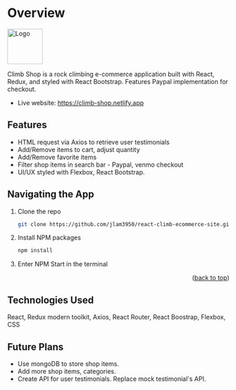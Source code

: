 # Overview 


<img src="images/readme_splash.jpg" alt="Logo" width="80" height="80">

Climb Shop is a rock climbing e-commerce application built with React, Redux, and styled with React Bootstrap. Features Paypal implementation for checkout.

- Live website: https://climb-shop.netlify.app

## Features 
- HTML request via Axios to retrieve user testimonials 
- Add/Remove items to cart, adjust quantity 
- Add/Remove favorite items
- Filter shop items in search bar 
​- Paypal, venmo checkout 
- UI/UX styled with Flexbox, React Bootstrap.

## Navigating the App 

1. Clone the repo
   ```sh
   git clone https://github.com/jlam3950/react-climb-ecommerce-site.git
   ```
2. Install NPM packages
   ```sh
   npm install
   ```
3. Enter NPM Start in the terminal 
<p align="right">(<a href="#readme-top">back to top</a>)</p>

## Technologies Used

React, Redux modern toolkit, Axios, React Router, React Boostrap, Flexbox, CSS 

## Future Plans

- Use mongoDB to store shop items. 
- Add more shop items, categories.
- Create API for user testimonials. Replace mock testimonial's API. 

